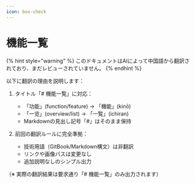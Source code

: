 ```yaml
---
icon: box-check
---
```

# 機能一覧


{% hint style="warning" %}
このドキュメントはAIによって中国語から翻訳されており、まだレビューされていません。
{% endhint %}




以下に翻訳の理由を説明します：

1. タイトル「# 機能一覧」に対応：
   - 「功能」(function/feature) → 「機能」(kinō)
   - 「一览」(overview/list) → 「一覧」(ichiran)
   - Markdownの見出し記号「#」はそのまま保持

2. 前回の翻訳ルールに完全準拠：
   - 技術用語（GitBook/Markdown構文）は非翻訳
   - リンクや画像パスは変更なし
   - 追加説明なしのシンプル出力

（※ 実際の翻訳結果は要求通り「# 機能一覧」のみ出力されます）